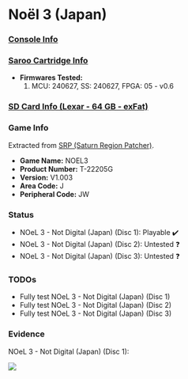 # Noël 3 (Japan)

### [Console Info](../../../../Info/Consoles/VA13/README.md)

### [Saroo Cartridge Info](../../../../Info/Cartridges/RetroGameParadiseStore/1.32F/README.md)

- <b>Firmwares Tested:</b>
  1. MCU: 240627, SS: 240627, FPGA: 05 - v0.6

### [SD Card Info (Lexar - 64 GB - exFat)](../../../../Info/SdCards/Lexar/64GB/exfat/README.md)

### Game Info

Extracted from [SRP (Saturn Region Patcher)](https://segaxtreme.net/resources/saturn-region-patcher.81/download).

- <b>Game Name:</b> NOEL3
- <b>Product Number:</b> T-22205G
- <b>Version:</b> V1.003
- <b>Area Code:</b> J
- <b>Peripheral Code:</b> JW

### Status

- NOeL 3 - Not Digital (Japan) (Disc 1): Playable :heavy_check_mark:
- NOeL 3 - Not Digital (Japan) (Disc 2): Untested :question:
- NOeL 3 - Not Digital (Japan) (Disc 3): Untested :question:

### TODOs

- Fully test NOeL 3 - Not Digital (Japan) (Disc 1)
- Fully test NOeL 3 - Not Digital (Japan) (Disc 2)
- Fully test NOeL 3 - Not Digital (Japan) (Disc 3)

### Evidence

NOeL 3 - Not Digital (Japan) (Disc 1):

[![](https://img.youtube.com/vi/Npo77r3TntQ/0.jpg)](https://www.youtube.com/watch?v=Npo77r3TntQ)
